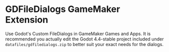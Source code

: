 # GDFileDialogs GameMaker Extension
Use Godot's Custom FileDialogs in GameMaker Games and Apps. It is recommended you actually edit the Godot 4.4-stable project included under `datafiles/gdfiledialogs.zip` to better suit your exact needs for the dialogs.
